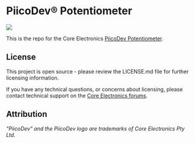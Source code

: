 # PiicoDev® Potentiometer

<!-- TODO put image in Documents directory. Piicodev image 1500x1000 resize to 30% -> 450x300 -->
![](Documents/showcase-render.png)

This is the repo for the Core Electronics [PiicoDev Potentiometer](https://core-electronics.com.au/catalog/product/view/sku/CE08463).

<!-- TODO populate below here from the tutorial -->

## License
This project is open source - please review the LICENSE.md file for further licensing information.

If you have any technical questions, or concerns about licensing, please contact technical support on the [Core Electronics forums](https://forum.core-electronics.com.au/).

## Attribution
<!-- TODO Confirm attribution eg
The hardware design of this module is influenced by the design from [Sparkfun](https://github.com/sparkfun/Qwiic_Capacitive_Touch_Slider_CAP1203).  -->

*\"PiicoDev\" and the PiicoDev logo are trademarks of Core Electronics Pty Ltd.*
